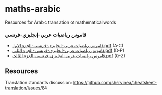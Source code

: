 # maths-arabic
Resources for Arabic translation of mathematical words

### قاموس رياضيات عربي-إنجليزي-فرنسي 
- [قاموس رياضيات عربى-انجليزى-فرنسى-الجزء الاول.pdf](https://forzagreen.github.io/maths-arabic/%D9%82%D8%A7%D9%85%D9%88%D8%B3%20%D8%B1%D9%8A%D8%A7%D8%B6%D9%8A%D8%A7%D8%AA%20%20%D8%B9%D8%B1%D8%A8%D9%89-%D8%A7%D9%86%D8%AC%D9%84%D9%8A%D8%B2%D9%89-%D9%81%D8%B1%D9%86%D8%B3%D9%89-%D8%A7%D9%84%D8%AC%D8%B2%D8%A1%20%D8%A7%D9%84%D8%A7%D9%88%D9%84.pdf) (A-C)
- [قاموس رياضيات عربى-انجليزى-فرنسى-الجزء الثاني.pdf](https://forzagreen.github.io/maths-arabic/%D9%82%D8%A7%D9%85%D9%88%D8%B3%20%D8%B1%D9%8A%D8%A7%D8%B6%D9%8A%D8%A7%D8%AA%20%20%D8%B9%D8%B1%D8%A8%D9%89-%D8%A7%D9%86%D8%AC%D9%84%D9%8A%D8%B2%D9%89-%D9%81%D8%B1%D9%86%D8%B3%D9%89-%D8%A7%D9%84%D8%AC%D8%B2%D8%A1%20%D8%A7%D9%84%D8%AB%D8%A7%D9%86%D9%89.pdf) (D-P)
- [قاموس رياضيات عربى-انجليزى-فرنسى-الجزء الثالث.pdf](https://forzagreen.github.io/maths-arabic/%D9%82%D8%A7%D9%85%D9%88%D8%B3%20%D8%B1%D9%8A%D8%A7%D8%B6%D9%8A%D8%A7%D8%AA%20%20%D8%B9%D8%B1%D8%A8%D9%89-%D8%A7%D9%86%D8%AC%D9%84%D9%8A%D8%B2%D9%89-%D9%81%D8%B1%D9%86%D8%B3%D9%89-%D8%A7%D9%84%D8%AC%D8%B2%D8%A1%D8%A7%D9%84%D8%AB%D8%A7%D9%84%D8%AB.pdf) (Q-Z)


## Resources
Translation standards discussion:
https://github.com/shervinea/cheatsheet-translation/issues/84
